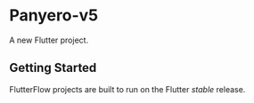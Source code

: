 # Panyero-v5

A new Flutter project.

## Getting Started

FlutterFlow projects are built to run on the Flutter _stable_ release.
